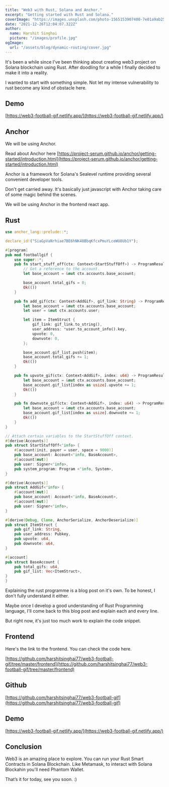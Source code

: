 ```yaml
---
title: "Web3 with Rust, Solana and Anchor."
excerpt: "Getting started with Rust and Solana."
coverImage: "https://images.unsplash.com/photo-1565153907400-7e01a9ab25f3?ixlib=rb-1.2.1&ixid=MnwxMjA3fDB8MHxwaG90by1wYWdlfHx8fGVufDB8fHx8&auto=format&fit=crop&w=870&q=80"
date: "2021-12-26T12:04:07.322Z"
author:
  name: Harshit Singhai
  picture: "/images/profile.jpg"
ogImage:
  url: "/assets/blog/dynamic-routing/cover.jpg"
---
```


It's been a while since I've been thinking about creating web3 project on Solana blockchain using Rust. After doodling for a while I finally decided to make it into a reality.

I wanted to start with something simple. Not let my intense vulnerability to rust become any kind of obstacle here.

## Demo

[https://web3-football-gif.netlify.app/](https://web3-football-gif.netlify.app/)

## Anchor

We will be using Anchor.

Read about Anchor here [https://project-serum.github.io/anchor/getting-started/introduction.html](https://project-serum.github.io/anchor/getting-started/introduction.html)

Anchor is a framework for Solana's Sealevel runtime providing several convenient developer tools.

Don't get carried away. It's basically just javascript with Anchor taking care of some magic behind the scenes.

We will be using Anchor in the frontend react app.

## Rust

```rust
use anchor_lang::prelude::*;

declare_id!("SiaGpVaNrhiae7BE6hNK48BbqKfcxPmuYLceWU8Ub1Y");

#[program]
pub mod footballgif {
    use super::*;
    pub fn start_stuff_off(ctx: Context<StartStuffOff>) -> ProgramResult {
        // Get a reference to the account.
        let base_account = &mut ctx.accounts.base_account;

        base_account.total_gifs = 0;
        Ok(())
    }

    pub fn add_gif(ctx: Context<AddGif>, gif_link: String) -> ProgramResult {
        let base_account = &mut ctx.accounts.base_account;
        let user = &mut ctx.accounts.user;

        let item = ItemStruct {
            gif_link: gif_link.to_string(),
            user_address: *user.to_account_info().key,
            upvote: 0,
            downvote: 0,
        };

        base_account.gif_list.push(item);
        base_account.total_gifs += 1;
        Ok(())
    }

    pub fn upvote_gif(ctx: Context<AddGif>, index: u64) -> ProgramResult {
        let base_account = &mut ctx.accounts.base_account;
        base_account.gif_list[index as usize].upvote += 1;
        Ok(())
    }

    pub fn downvote_gif(ctx: Context<AddGif>, index: u64) -> ProgramResult {
        let base_account = &mut ctx.accounts.base_account;
        base_account.gif_list[index as usize].downvote += 1;
        Ok(())
    }
}

// Attach certain variables to the StartStuffOff context.
#[derive(Accounts)]
pub struct StartStuffOff<'info> {
    #[account(init, payer = user, space = 9000)]
    pub base_account: Account<'info, BaseAccount>,
    #[account(mut)]
    pub user: Signer<'info>,
    pub system_program: Program <'info, System>,
}

#[derive(Accounts)]
pub struct AddGif<'info> {
    #[account(mut)]
    pub base_account: Account<'info, BaseAccount>,
    #[account(mut)]
    pub user: Signer<'info>,
}

#[derive(Debug, Clone, AnchorSerialize, AnchorDeserialize)]
pub struct ItemStruct {
    pub gif_link: String,
    pub user_address: Pubkey,
    pub upvote: u64,
    pub downvote: u64,
}

#[account]
pub struct BaseAccount {
    pub total_gifs: u64,
    pub gif_list: Vec<ItemStruct>,
}
}
```

Explaining the rust programme is a blog post on it's own. To be honest, I don't fully understand it either.

Maybe once I develop a good understanding of Rust Programming language, I'll come back to this blog post and explain each and every line.

But right now, it's just too much work to explain the code snippet.

## Frontend

Here's the link to the frontend. You can check the code here.

[https://github.com/harshitsinghai77/web3-football-gif/tree/master/frontend](https://github.com/harshitsinghai77/web3-football-gif/tree/master/frontend)

## Github

[https://github.com/harshitsinghai77/web3-football-gif](https://github.com/harshitsinghai77/web3-football-gif)

## Demo

[https://web3-football-gif.netlify.app/](https://web3-football-gif.netlify.app/)

## Conclusion

Web3 is an amazing place to explore. You can run your Rust Smart Contracts in Solana Blockchain. Like Metamask, to interact with Solana Blockahin you'll need Phantom Wallet.

That’s it for today, see you soon. :)
